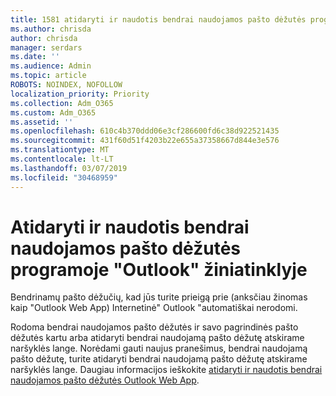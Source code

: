 ```yaml
---
title: 1581 atidaryti ir naudotis bendrai naudojamos pašto dėžutės programoje "Outlook" žiniatinklyje
ms.author: chrisda
author: chrisda
manager: serdars
ms.date: ''
ms.audience: Admin
ms.topic: article
ROBOTS: NOINDEX, NOFOLLOW
localization_priority: Priority
ms.collection: Adm_O365
ms.custom: Adm_O365
ms.assetid: ''
ms.openlocfilehash: 610c4b370ddd06e3cf286600fd6c38d922521435
ms.sourcegitcommit: 431f60d51f4203b22e655a37358667d844e3e576
ms.translationtype: MT
ms.contentlocale: lt-LT
ms.lasthandoff: 03/07/2019
ms.locfileid: "30468959"
---
```

# <a name="open-and-use-a-shared-mailbox-in-outlook-on-the-web"></a>Atidaryti ir naudotis bendrai naudojamos pašto dėžutės programoje "Outlook" žiniatinklyje

Bendrinamų pašto dėžučių, kad jūs turite prieigą prie (anksčiau žinomas kaip "Outlook Web App) Internetinė" Outlook "automatiškai nerodomi.

Rodoma bendrai naudojamos pašto dėžutės ir savo pagrindinės pašto dėžutės kartu arba atidaryti bendrai naudojamą pašto dėžutę atskirame naršyklės lange. Norėdami gauti naujus pranešimus, bendrai naudojamą pašto dėžutę, turite atidaryti bendrai naudojamą pašto dėžutę atskirame naršyklės lange. Daugiau informacijos ieškokite [atidaryti ir naudotis bendrai naudojamos pašto dėžutės Outlook Web App](https://support.office.com/article/BC127866-42BE-4DE7-92AE-1EF2F787FD5C).